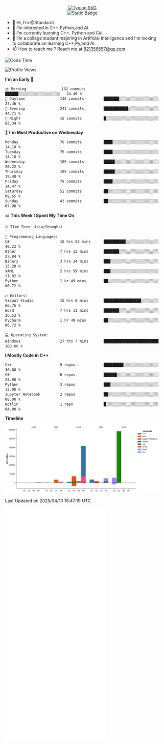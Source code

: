 <!-- Dynamic typing 动态打字 -->
<div align="center">
  <div align="center">
  <a href="https://git.io/typing-svg"><img src="https://readme-typing-svg.demolab.com?font=Tilt+Neon&size=32&pause=1000&center=true&vCenter=true&random=false&width=435&lines=Hello+World!;%E4%BD%A0%E5%A5%BD%EF%BC%8C%E4%B8%96%E7%95%8C%EF%BC%81;%E3%83%8F%E3%83%AD%E3%83%BC%E3%80%81%E3%83%AF%E3%83%BC%E3%83%AB%E3%83%89!" alt="Typing SVG" /></a>
  </div>
</div>

<!-- Profile logo 徽标 -->
<div align="center">
  <a href="https://standardl.github.io">
    <img alt="Static Badge" src="https://img.shields.io/badge/Github.io-Blog-brightgreen?style=for-the-badge&logo=github&link=https%3A%2F%2Fstandardl.github.io">
  </a>
</div>

- 👋 Hi, I’m @StandardL
- 👀 I’m interested in C++,Python,and AI.
- 🌱 I’m currently learning C++, Python and C#.
- 💞️ I’m a collage student majoring in Artificial Intelligence and I'm looking to collaborate on learning C++,Py,and AI.
- 📫 How to reach me ? Reach me at 821356557@qq.com

<!-- Wakatime 数据统计 -->
<!--START_SECTION:waka-->
![Code Time](http://img.shields.io/badge/Code%20Time-213%20hrs%2056%20mins-blue)

![Profile Views](http://img.shields.io/badge/Profile%20Views-1-blue)

**I'm an Early 🐤** 

```text
🌞 Morning                132 commits         ██████░░░░░░░░░░░░░░░░░░░   24.49 % 
🌆 Daytime                148 commits         ███████░░░░░░░░░░░░░░░░░░   27.46 % 
🌃 Evening                241 commits         ███████████░░░░░░░░░░░░░░   44.71 % 
🌙 Night                  18 commits          █░░░░░░░░░░░░░░░░░░░░░░░░   03.34 % 
```
📅 **I'm Most Productive on Wednesday** 

```text
Monday                   76 commits          ████░░░░░░░░░░░░░░░░░░░░░   14.10 % 
Tuesday                  76 commits          ████░░░░░░░░░░░░░░░░░░░░░   14.10 % 
Wednesday                109 commits         █████░░░░░░░░░░░░░░░░░░░░   20.22 % 
Thursday                 105 commits         █████░░░░░░░░░░░░░░░░░░░░   19.48 % 
Friday                   78 commits          ████░░░░░░░░░░░░░░░░░░░░░   14.47 % 
Saturday                 52 commits          ██░░░░░░░░░░░░░░░░░░░░░░░   09.65 % 
Sunday                   43 commits          ██░░░░░░░░░░░░░░░░░░░░░░░   07.98 % 
```


📊 **This Week I Spent My Time On** 

```text
🕑︎ Time Zone: Asia/Shanghai

💬 Programming Languages: 
C#                       10 hrs 54 mins      ██████████░░░░░░░░░░░░░░░   40.23 % 
Other                    7 hrs 33 mins       ███████░░░░░░░░░░░░░░░░░░   27.84 % 
Binary                   3 hrs 34 mins       ███░░░░░░░░░░░░░░░░░░░░░░   13.20 % 
XAML                     2 hrs 59 mins       ███░░░░░░░░░░░░░░░░░░░░░░   11.02 % 
Python                   1 hr 49 mins        ██░░░░░░░░░░░░░░░░░░░░░░░   06.72 % 

🔥 Editors: 
Visual Studio            18 hrs 6 mins       █████████████████░░░░░░░░   66.76 % 
Word                     7 hrs 11 mins       ███████░░░░░░░░░░░░░░░░░░   26.52 % 
PyCharm                  1 hr 49 mins        ██░░░░░░░░░░░░░░░░░░░░░░░   06.72 % 

💻 Operating System: 
Windows                  27 hrs 7 mins       █████████████████████████   100.00 % 
```

**I Mostly Code in C++** 

```text
C++                      9 repos             █████████░░░░░░░░░░░░░░░░   36.00 % 
C#                       6 repos             ██████░░░░░░░░░░░░░░░░░░░   24.00 % 
Python                   3 repos             ███░░░░░░░░░░░░░░░░░░░░░░   12.00 % 
Jupyter Notebook         2 repos             ██░░░░░░░░░░░░░░░░░░░░░░░   08.00 % 
Kotlin                   1 repo              █░░░░░░░░░░░░░░░░░░░░░░░░   04.00 % 
```



**Timeline**

![Lines of Code chart](https://raw.githubusercontent.com/StandardL/StandardL/main/assets/bar_graph.png)


 Last Updated on 2025/04/10 18:47:19 UTC
<!--END_SECTION:waka-->

<img align="center" src="/github-metrics.svg" alt="Metrics" width="65%" />

<!---
StandardL/StandardL is a ✨ special ✨ repository because its `README.md` (this file) appears on your GitHub profile.
You can click the Preview link to take a look at your changes.
--->
